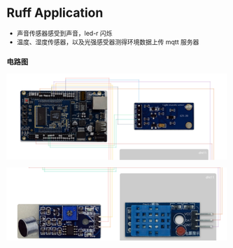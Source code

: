 # Ruff Application

- 声音传感器感受到声音，led-r 闪烁
- 温度、湿度传感器，以及光强感受器测得环境数据上传 mqtt 服务器

### 电路图

![](1.png)

![](2.png)